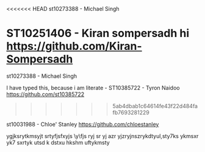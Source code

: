 <<<<<<< HEAD
st10273388 - Michael Singh

ST10251406 - Kiran sompersadh hi
https://github.com/Kiran-Sompersadh
=======
st10273388 - Michael Singh 

I have typed this, because i am literate - ST10385722 - Tyron Naidoo
https://github.com/st10385722
>>>>>>> 5ab4dbab1c64614fe43f22d484fafb7693281229

st10031988 - Chloe' Stanley
https://github.com/chloestanley


ygjksrytkmsyjt
srtyfjsfxyjs
\y\fjs
ryj
sr
yj
azr
yjzryjnszrykdtyul,sty7ks
ykmsxr
yk7
sxrtyk
utsd
k
dstxu
hkshm
uftykmsty
